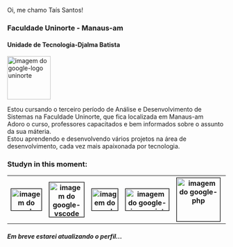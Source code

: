 Oi, me chamo Taís Santos!

<h3>Faculdade Uninorte - Manaus-am</h3><h4>Unidade de Tecnologia-Djalma Batista</h4>

<img src="https://media.licdn.com/dms/image/v2/D4D0BAQGqEj1zLsTI3Q/company-logo_200_200/company-logo_200_200/0/1664983523234?e=2147483647&v=beta&t=5Hy61unXLCOA7SP58WS2kJuOv5KFnfn-KpOyqsSPK-M"
  alt="imagem do google-logo uninorte"
  width="100px"
  height="100px"
  />

<p>Estou cursando o terceiro período de Análise e Desenvolvimento de Sistemas na Faculdade Uninorte, que fica localizada em Manaus-am<br>Adoro o curso, professores capacitados e bem informados sobre o assunto da sua máteria.<br>Estou aprendendo e desenvolvendo vários projetos na área de desenvolvimento, cada vez mais apaixonada por tecnologia.</p>

<h3>Studyn in this moment:</h3>
<table style="width:100%">
  <tr>
    <th>
    <img src="https://images.sftcdn.net/images/t_app-icon-m/p/917c77e8-96d1-11e6-8453-00163ed833e7/3780880766/mysql-com-icon.png"
    alt="imagem do google-mysql"
    width="70px"
    height="50px"
    style= "border:1px solid black;"
  />
    </th>
    <th>
    <img src="https://media.tekpon.com/2023/08/Microsoft-Visual-Studio-Code-Logo.webp"
    alt="imagem do google-vscode"
    width="80px"
    height="80px"
    style= "border:1px solid black;"
  />
    </th>
    <th>
    <img src="https://i.pinimg.com/564x/c1/78/5d/c1785d50a929254419fa4aad0560b058.jpg"
    alt="imagem do google-bootstrap"
    width="60px"
    height="50px"
    style= "border:1px solid black;"
  />
    </th>
    <th>
    <img src="https://apexensino.com.br/wp-content/uploads/2017/11/html-css-javascript.jpg"
    alt="imagem do google-javascript"
    width="100px"
    height="50px"
    style= "border:1px solid black;"
  />
    </th>
    <th>
    <img src="https://static.cdnlogo.com/logos/p/44/php.svg"
    alt="imagem do google-php"
    width="100px"
    height="100px"
    style= "border:1px solid black;"
  />
    </th>
    <th>
    <img src="https://encrypted-tbn0.gstatic.com/images?q=tbn:ANd9GcT-X6ZnN_k8jLW1pOVpGAGqLe1Isof-_Saq9WWPNvG3TUgQSIx6oY6YaL-oyn5HvMz4TOM&usqp=CAU"
    alt="imagem do google-ionic"
    width="60px"
    height="60px"
    style= "border:1px solid black;"
  />
    </th>

</table>

<h5>Em breve estarei atualizando o perfil...</h5>

 

  

